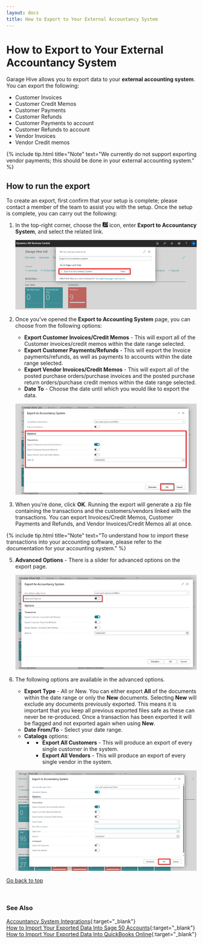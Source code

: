 ```yaml
---
layout: docs
title: How to Export to Your External Accountancy System
---
```


<a name="top"></a>

# How to Export to Your External Accountancy System

Garage Hive allows you to export data to your **external accounting system**. You can export the following:

* Customer Invoices
* Customer Credit Memos
* Customer Payments
* Customer Refunds
* Customer Payments to account
* Customer Refunds to account
* Vendor Invoices
* Vendor Credit memos

{% include tip.html title="Note" text="We currently do not support exporting vendor payments; this should be done in your external accounting system." %}

## How to run the export 

To create an export, first confirm that your setup is complete; please contact a member of the team to assist you with the setup. Once the setup is complete, you can carry out the following:
1. In the top-right corner, choose the ![](media/search_icon.png) icon, enter **Export to Accountancy System**, and select the related link.

   ![](media/garagehive-accountancy-export1.png)

2. Once you've opened the **Export to Accounting System** page, you can choose from the following options: 

   * **Export Customer Invoices/Credit Memos** - This will export all of the Customer invoices/credit memos within the date range selected. 
   * **Export Customer Payments/Refunds** - This will export the Invoice payments/refunds, as well as payments to accounts within the date range selected.
   * **Export Vendor Invoices/Credit Memos** - This will export all of the posted purchase orders/purchase invoices and the posted purchase return orders/purchase credit memos within the date range selected.
   * **Date To** - Choose the date until which you would like to export the data.

   ![](media/garagehive-accountancy-export2.png)

4. When you're done, click **OK**. Running the export will generate a zip file containing the transactions and the customers/vendors linked with the transactions. You can export Invoices/Credit Memos, Customer Payments and Refunds, and Vendor Invoices/Credit Memos all at once. 

{% include tip.html title="Note" text="To understand how to import these transactions into your accounting software, please refer to the documentation for your accounting system." %}

5. **Advanced Options** - There is a slider for advanced options on the export page.

   ![](media/garagehive-accountancy-export3.png)

6. The following options are available in the advanced options. 
     * **Export Type** - All or New. You can either export **All** of the documents within the date range or only the **New** documents. Selecting **New** will exclude any documents previously exported. This means it is important that you keep all previous exported files safe as these can never be re-produced. Once a transaction has been exported it will be flagged and not exported again when using **New**.
     * **Date From/To** - Select your date range.
     * **Catalogs** options:
         * * **Export All Customers** - This will produce an export of every single customer in the system.
           * **Export All Vendors** - This will produce an export of every single vendor in the system.

      ![](media/garagehive-accountancy-export4.png)


[Go back to top](#top)

<br>

### **See Also**

[Accountancy System Integrations](garagehive-external-accountancy-integration.html){:target="_blank"} \
[How to Import Your Exported Data Into Sage 50 Accounts](garagehive-import-exported-data-to-sage-50-accounts.html){:target="_blank"} \
[How to Import Your Exported Data Into QuickBooks Online](garagehive-import-exported-data-to-quickbooks-online.html){:target="_blank"}